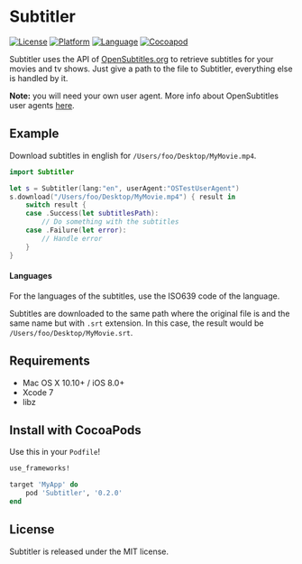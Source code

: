 # Subtitler
[![License](https://img.shields.io/badge/license-MIT-blue.svg?style=flat
            )](http://mit-license.org)
[![Platform](http://img.shields.io/badge/platform-iOS%20%26%20OSX-lightgrey.svg?style=flat
             )](https://developer.apple.com/resources/)
[![Language](http://img.shields.io/badge/language-swift-orange.svg?style=flat
             )](https://developer.apple.com/swift)
[![Cocoapod](http://img.shields.io/cocoapods/v/Subtitler.svg?style=flat)](http://cocoadocs.org/docsets/Subtitler/)

Subtitler uses the API of [OpenSubtitles.org](http://opensubtitles.org) to retrieve subtitles for your movies and tv shows. Just give a path to the file to Subtitler, everything else is handled by it.

**Note:** you will need your own user agent. More info about OpenSubtitles user agents [here](http://trac.opensubtitles.org/projects/opensubtitles/wiki/DevReadFirst).

## Example
Download subtitles in english for `/Users/foo/Desktop/MyMovie.mp4`.

```swift
import Subtitler

let s = Subtitler(lang:"en", userAgent:"OSTestUserAgent")
s.download("/Users/foo/Desktop/MyMovie.mp4") { result in
	switch result {
	case .Success(let subtitlesPath):
		// Do something with the subtitles
	case .Failure(let error):
		// Handle error
	}
}
```

#### Languages

For the languages of the subtitles, use the ISO639 code of the language.

Subtitles are downloaded to the same path where the original file is and the same name but with `.srt` extension. In this case, the result would be `/Users/foo/Desktop/MyMovie.srt`.

## Requirements 
* Mac OS X 10.10+ / iOS 8.0+
* Xcode 7
* libz

## Install with CocoaPods

Use this in your `Podfile`!

```ruby
use_frameworks!

target 'MyApp' do
	pod 'Subtitler', '0.2.0'
end
```

## License

Subtitler is released under the MIT license.
